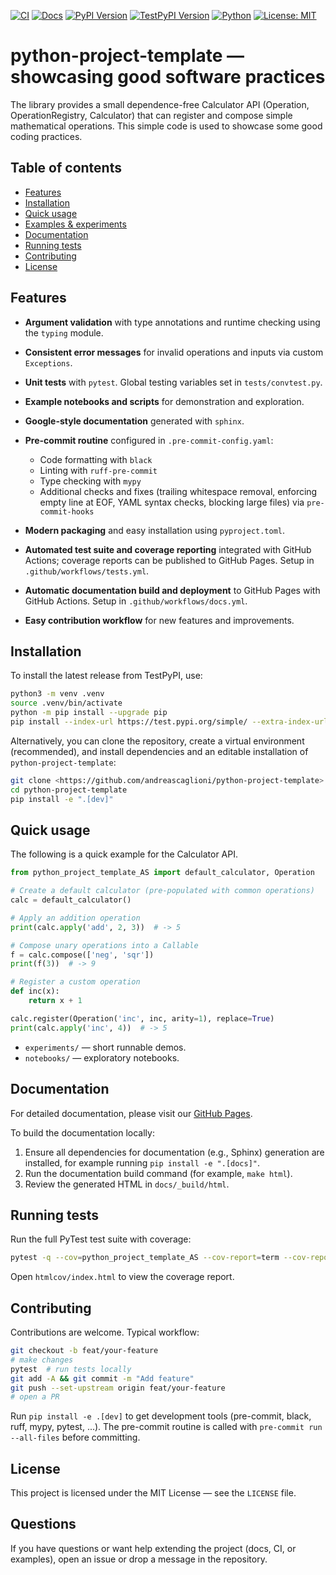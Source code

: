 [![CI](https://github.com/andreascaglioni/python-project-template/actions/workflows/tests.yml/badge.svg)](https://github.com/andreascaglioni/python-project-template/actions/workflows/tests.yml)
[![Docs](https://github.com/andreascaglioni/python-project-template/actions/workflows/docs.yml/badge.svg)](https://github.com/andreascaglioni/python-project-template/actions/workflows/docs.yml)
[![PyPI Version](https://img.shields.io/pypi/v/python-project-template.svg)](https://pypi.org/project/python-project-template-AS/)
[![TestPyPI Version](https://img.shields.io/badge/TestPyPI-latest-informational.svg)](https://test.pypi.org/project/python-project-template-AS/)
[![Python](https://img.shields.io/badge/python-3.8%2B-blue.svg)](https://www.python.org/)
[![License: MIT](https://img.shields.io/badge/License-MIT-yellow.svg)](LICENSE)



# python-project-template — showcasing good software practices
The library provides a small dependence-free Calculator API (Operation, OperationRegistry, Calculator) that can register and compose simple mathematical operations.
This simple code is used to showcase some good coding practices.

## Table of contents
- [Features](#features)
- [Installation](#installation)
- [Quick usage](#quick-usage)
- [Examples & experiments](#examples--experiments)
- [Documentation](#documentation)
- [Running tests](#running-tests)
- [Contributing](#contributing)
- [License](#license)

## Features

- **Argument validation** with type annotations and runtime checking using the ``typing`` module.
- **Consistent error messages** for invalid operations and inputs via custom ``Exceptions``.
- **Unit tests** with ``pytest``. Global testing variables set in `tests/convtest.py`.
- **Example notebooks and scripts** for demonstration and exploration.
- **Google-style documentation** generated with ``sphinx``.
- **Pre-commit routine** configured in `.pre-commit-config.yaml`:

  - Code formatting with ``black``
  - Linting with ``ruff-pre-commit``
  - Type checking with ``mypy``
  - Additional checks and fixes (trailing whitespace removal, enforcing empty line at EOF, YAML syntax checks, blocking large files) via ``pre-commit-hooks``

- **Modern packaging** and easy installation using `pyproject.toml`.
- **Automated test suite and coverage reporting** integrated with GitHub Actions; coverage reports can be published to GitHub Pages. Setup in `.github/workflows/tests.yml`.
- **Automatic documentation build and deployment** to GitHub Pages with GitHub Actions. Setup in `.github/workflows/docs.yml`.
- **Easy contribution workflow** for new features and improvements.

## Installation

To install the latest release from TestPyPI, use:

```bash
python3 -m venv .venv
source .venv/bin/activate
python -m pip install --upgrade pip
pip install --index-url https://test.pypi.org/simple/ --extra-index-url https://pypi.org/simple python-project-template-AS
```

Alternatively, you can clone the repository, create a virtual environment (recommended), and install dependencies and an editable installation of `python-project-template`:

```bash
git clone <https://github.com/andreascaglioni/python-project-template>
cd python-project-template
pip install -e ".[dev]"
```

## Quick usage

The following is a quick example for the Calculator API.

```python
from python_project_template_AS import default_calculator, Operation

# Create a default calculator (pre-populated with common operations)
calc = default_calculator()

# Apply an addition operation
print(calc.apply('add', 2, 3))  # -> 5

# Compose unary operations into a Callable
f = calc.compose(['neg', 'sqr'])
print(f(3))  # -> 9

# Register a custom operation
def inc(x):
    return x + 1

calc.register(Operation('inc', inc, arity=1), replace=True)
print(calc.apply('inc', 4))  # -> 5
```

- `experiments/` — short runnable demos.
- `notebooks/` — exploratory notebooks.

## Documentation

For detailed documentation, please visit our [GitHub Pages](https://andreascaglioni.github.io/your-repo-name/).

To build the documentation locally:

1. Ensure all dependencies for documentation (e.g., Sphinx) generation are installed, for example running ``pip install -e ".[docs]"``.
2. Run the documentation build command (for example, ``make html``).
3. Review the generated HTML in ``docs/_build/html``.

## Running tests

Run the full PyTest test suite with coverage:

```bash
pytest -q --cov=python_project_template_AS --cov-report=term --cov-report=html
```

Open `htmlcov/index.html` to view the coverage report.

## Contributing

Contributions are welcome. Typical workflow:

```bash
git checkout -b feat/your-feature
# make changes
pytest  # run tests locally
git add -A && git commit -m "Add feature"
git push --set-upstream origin feat/your-feature
# open a PR
```

Run `pip install -e .[dev]` to get development tools (pre-commit, black, ruff, mypy, pytest, ...).
The pre-commit routine is called with `pre-commit run --all-files` before committing.

## License

This project is licensed under the MIT License — see the `LICENSE` file.

## Questions

If you have questions or want help extending the project (docs, CI, or examples), open an issue or drop a message in the repository.
